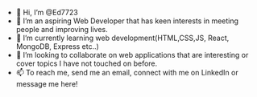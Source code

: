 - 👋 Hi, I’m @Ed7723
- 👀 I’m an aspiring Web Developer that has keen interests in meeting people and improving lives.
- 🌱 I’m currently learning web development(HTML,CSS,JS, React, MongoDB, Express etc..)
- 💞️ I’m looking to collaborate on web applications that are interesting or cover topics I have not touched on before.
- 📫 To reach me, send me an email, connect with me on LinkedIn or message me here!

<!---
Ed7723/Ed7723 is a ✨ special ✨ repository because its `README.md` (this file) appears on your GitHub profile.
You can click the Preview link to take a look at your changes.
--->
